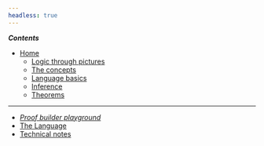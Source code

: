 ```yaml
---
headless: true
---
```


<!-- Links need trailing "/" to make styling of the link
        to the current page to have the intended effect -->

***Contents***

- [Home](/)
	- [Logic through pictures](/logic-pix-intro/)
	- [The concepts](/pt-logic-concepts/)
	- [Language basics](/language-intro/)
	- [Inference](/inference/)
	- [Theorems](/theorems/)

-------------

- [*Proof builder playground*](/proofbuilder/)
- [The Language](/language-intro/)
- [Technical notes](/tech-notes/)
